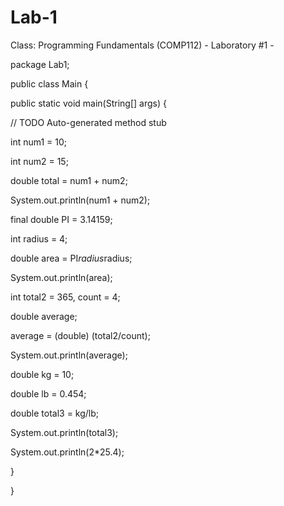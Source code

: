 # Lab-1
Class: Programming Fundamentals (COMP112) - Laboratory #1 - 

package Lab1;

public class Main {

public static void main(String[] args) {

// TODO Auto-generated method stub
		
  int num1 = 10;
  
  int num2 = 15;
		
  double total = num1 + num2;
		
  System.out.println(num1 + num2);
		
  final double PI = 3.14159;

  int radius = 4;
  
  double area = PI*radius*radius;
  
  System.out.println(area);
		
  int total2 = 365, count = 4;
  
  double average;

  average = (double) (total2/count);
  
  System.out.println(average);
  
  double kg = 10;
  
  double lb = 0.454;
  
  double total3 = kg/lb;
  
  System.out.println(total3);

  System.out.println(2*25.4);
	
}

}
